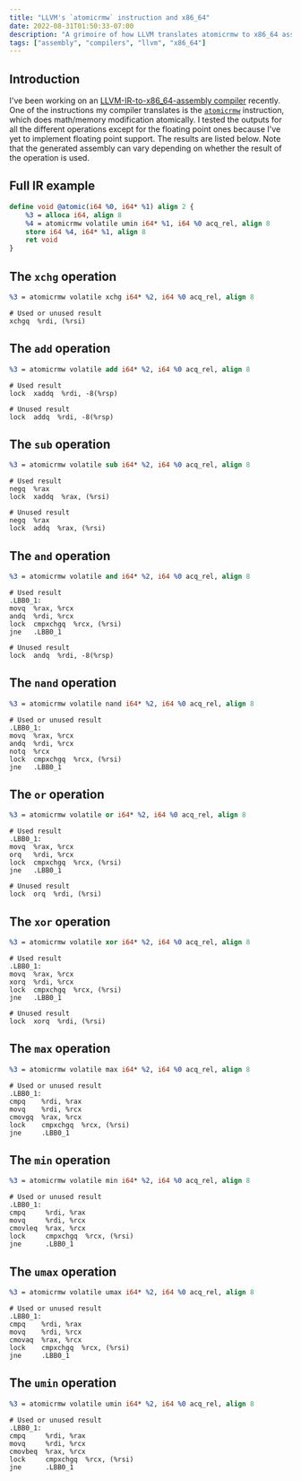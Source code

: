 ```yaml
---
title: "LLVM's `atomicrmw` instruction and x86_64"
date: 2022-08-31T01:50:33-07:00
description: "A grimoire of how LLVM translates atomicrmw to x86_64 assembly."
tags: ["assembly", "compilers", "llvm", "x86_64"]
---
```


## Introduction

I've been working on an [LLVM-IR-to-x86_64-assembly compiler](https://github.com/heimskr/ll2x) recently.
One of the instructions my compiler translates is the [`atomicrmw`](https://llvm.org/docs/LangRef.html#atomicrmw-instruction)
instruction, which does math/memory modification atomically. I tested the outputs for all the different operations
except for the floating point ones because I've yet to implement floating point support. The results are listed below.
Note that the generated assembly can vary depending on whether the result of the operation is used.

## Full IR example

```llvm
define void @atomic(i64 %0, i64* %1) align 2 {
    %3 = alloca i64, align 8
    %4 = atomicrmw volatile umin i64* %1, i64 %0 acq_rel, align 8
    store i64 %4, i64* %1, align 8
    ret void
}
```

## The `xchg` operation

```llvm
%3 = atomicrmw volatile xchg i64* %2, i64 %0 acq_rel, align 8
```

```gas
# Used or unused result
xchgq  %rdi, (%rsi)
```

## The `add` operation

```llvm
%3 = atomicrmw volatile add i64* %2, i64 %0 acq_rel, align 8
```

```gas
# Used result
lock  xaddq  %rdi, -8(%rsp)

# Unused result
lock  addq  %rdi, -8(%rsp)
```

## The `sub` operation

```llvm
%3 = atomicrmw volatile sub i64* %2, i64 %0 acq_rel, align 8
```

```gas
# Used result
negq  %rax
lock  xaddq  %rax, (%rsi)

# Unused result
negq  %rax
lock  addq  %rax, (%rsi)
```

## The `and` operation

```llvm
%3 = atomicrmw volatile and i64* %2, i64 %0 acq_rel, align 8
```

```gas
# Used result
.LBB0_1:
movq  %rax, %rcx
andq  %rdi, %rcx
lock  cmpxchgq  %rcx, (%rsi)
jne   .LBB0_1

# Unused result
lock  andq  %rdi, -8(%rsp)
```

## The `nand` operation

```llvm
%3 = atomicrmw volatile nand i64* %2, i64 %0 acq_rel, align 8
```

```gas
# Used or unused result
.LBB0_1:
movq  %rax, %rcx
andq  %rdi, %rcx
notq  %rcx
lock  cmpxchgq  %rcx, (%rsi)
jne   .LBB0_1
```

## The `or` operation

```llvm
%3 = atomicrmw volatile or i64* %2, i64 %0 acq_rel, align 8
```

```gas
# Used result
.LBB0_1:
movq  %rax, %rcx
orq   %rdi, %rcx
lock  cmpxchgq  %rcx, (%rsi)
jne   .LBB0_1

# Unused result
lock  orq  %rdi, (%rsi)
```

## The `xor` operation

```llvm
%3 = atomicrmw volatile xor i64* %2, i64 %0 acq_rel, align 8
```

```gas
# Used result
.LBB0_1:
movq  %rax, %rcx
xorq  %rdi, %rcx
lock  cmpxchgq  %rcx, (%rsi)
jne   .LBB0_1

# Unused result
lock  xorq  %rdi, (%rsi)
```

## The `max` operation

```llvm
%3 = atomicrmw volatile max i64* %2, i64 %0 acq_rel, align 8
```

```gas
# Used or unused result
.LBB0_1:
cmpq    %rdi, %rax
movq    %rdi, %rcx
cmovgq  %rax, %rcx
lock    cmpxchgq  %rcx, (%rsi)
jne     .LBB0_1
```

## The `min` operation

```llvm
%3 = atomicrmw volatile min i64* %2, i64 %0 acq_rel, align 8
```

```gas
# Used or unused result
.LBB0_1:
cmpq     %rdi, %rax
movq     %rdi, %rcx
cmovleq  %rax, %rcx
lock     cmpxchgq  %rcx, (%rsi)
jne      .LBB0_1
```

## The `umax` operation

```llvm
%3 = atomicrmw volatile umax i64* %2, i64 %0 acq_rel, align 8
```

```gas
# Used or unused result
.LBB0_1:
cmpq    %rdi, %rax
movq    %rdi, %rcx
cmovaq  %rax, %rcx
lock    cmpxchgq  %rcx, (%rsi)
jne     .LBB0_1
```

## The `umin` operation

```llvm
%3 = atomicrmw volatile umin i64* %2, i64 %0 acq_rel, align 8
```

```gas
# Used or unused result
.LBB0_1:
cmpq     %rdi, %rax
movq     %rdi, %rcx
cmovbeq  %rax, %rcx
lock     cmpxchgq  %rcx, (%rsi)
jne      .LBB0_1
```